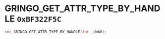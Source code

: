 # GRINGO_GET_ATTR_TYPE_BY_HANDLE `0xBF322F5C`

```cpp
int GRINGO_GET_ATTR_TYPE_BY_HANDLE(int _Unk0);
```